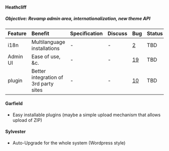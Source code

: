 #### Heathcliff ####

##### Objective: Revamp admin area, internationalization, new theme API #####
| Feature | Benefit | Specification | Discuss | Bug | Status |
|:--------|:--------|:--------------|:--------|:----|:-------|
| i18n | Multilanguage installations | - | - | [2](http://code.google.com/p/lifepress/issues/detail?id=2) | TBD |
| Admin UI | Ease of use, &c. | - | - | [19](http://code.google.com/p/lifepress/issues/detail?id=19) | TBD |
| plugin | Better integration of 3rd party sites | - | - | [10](http://code.google.com/p/lifepress/issues/detail?id=10) | TBD |

#### Garfield ####
  * Easy installable plugins (maybe a simple upload mechanism that allows upload of ZIP)

#### Sylvester ####

  * Auto-Upgrade for the whole system (Wordpress style)